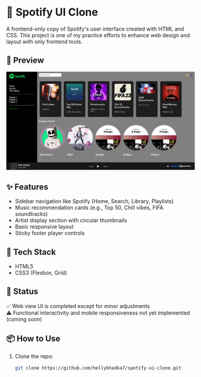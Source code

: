 # 🎵 Spotify UI Clone

A frontend-only copy of Spotify's user interface created with HTML and CSS. This project is one of my practice efforts to enhance web design and layout with only frontend tools.

## 📸 Preview

![Web Preview](images/web-preview.png)

## ✨ Features

- Sidebar navigation like Spotify (Home, Search, Library, Playlists)
- Music recommendation cards (e.g., Top 50, Chill vibes, FIFA soundtracks)
- Artist display section with circular thumbnails
- Basic responsive layout
- Sticky footer player controls

## 🧰 Tech Stack

- HTML5
- CSS3 (Flexbox, Grid)

## 🚧 Status

✅ Web view UI is completed except for minor adjustments  
⚠️ Functional interactivity and mobile responsiveness not yet implemented (coming soon)

## 📦 How to Use

1. Clone the repo:
   ```bash
   git clone https://github.com/hellykhadka7/spotify-ui-clone.git

